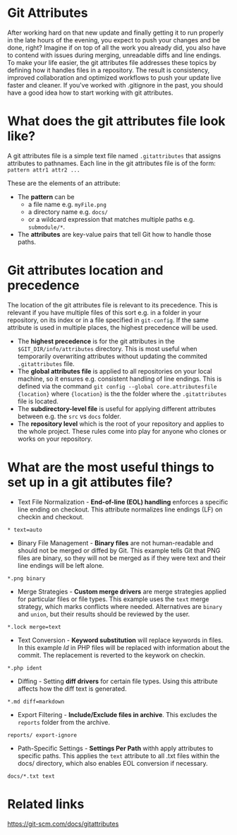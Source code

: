 # Git Attributes

After working hard on that new update and finally getting it to run properly in the late hours of the evening, you expect to push your changes and be done, right?
Imagine if on top of all the work you already did, you also have to contend with issues during merging, unreadable diffs and line endings.
To make your life easier, the git attributes file addresses these topics by defining how it handles files in a repository.
The result is consistency, improved collaboration and optimized workflows to push your update live faster and cleaner.
If you've worked with .gitignore in the past, you should have a good idea how to start working with git attributes.

# What does the git attributes file look like?

A git attributes file is a simple text file named `.gitattributes` that assigns attributes to pathnames.
Each line in the git attributes file is of the form: `pattern attr1 attr2 ...`

These are the elements of an attribute:
- The **pattern** can be 
	- a file name e.g. `myFile.png`
	- a directory name e.g. `docs/`
	- or a wildcard expression that matches multiple paths e.g. `submodule/*`.
- The **attributes** are key-value pairs that tell Git how to handle those paths.

# Git attributes location and precedence

The location of the git attributes file is relevant to its precedence.
This is relevant if you have multiple files of this sort e.g. in a folder in your repository, on its index or in a file specified in `git-config`.
If the same attribute is used in multiple places, the highest precedence will be used.
- The **highest precedence** is for the git attributes in the `$GIT_DIR/info/attributes` directory.
This is most useful when temporarily overwriting attributes without updating the commited `.gitattributes` file.
- The **global attributes file** is applied to all repositories on your local machine, so it ensures e.g. consistent handling of line endings.
This is defined via the command `git config --global core.attributesfile {location}` where `{location}` is the the folder where the `.gitattributes` file is located.
- The **subdirectory-level file** is useful for applying different attributes between e.g. the `src` vs `docs` folder.
- The **repository level** which is the root of your repository and applies to the whole project.
These rules come into play for anyone who clones or works on your repository.

# What are the most useful things to set up in a git attibutes file?

- Text File Normalization - **End-of-line (EOL) handling** enforces a specific line ending on checkout. This attribute normalizes line endings (LF) on checkin and checkout.

`* text=auto`

- Binary File Management - **Binary files** are not human-readable and should not be merged or diffed by Git. This example tells Git that PNG files are binary, so they will not be merged as if they were text and their line endings will be left alone.

`*.png binary`

- Merge Strategies - **Custom merge drivers** are merge strategies applied for particular files or file types. This example uses the `text` merge strategy, which marks conflicts where needed. Alternatives are `binary` and `union`, but their results should be reviewed by the user.

`*.lock merge=text`

- Text Conversion - **Keyword substitution** will replace keywords in files. In this example $Id$ in PHP files will be replaced with information about the commit. The replacement is reverted to the keywork on checkin.
 
`*.php ident`

- Diffing - Setting **diff drivers** for certain file types. Using this attribute affects how the diff text is generated.
    
`*.md diff=markdown`

- Export Filtering - **Include/Exclude files in archive**. This excludes the `reports` folder from the archive.
    
`reports/ export-ignore`

- Path-Specific Settings - **Settings Per Path** withh apply attributes to specific paths. This applies the `text` attribute to all .txt files within the docs/ directory, which also enables EOL conversion if necessary.
    
`docs/*.txt text`

# Related links

https://git-scm.com/docs/gitattributes
